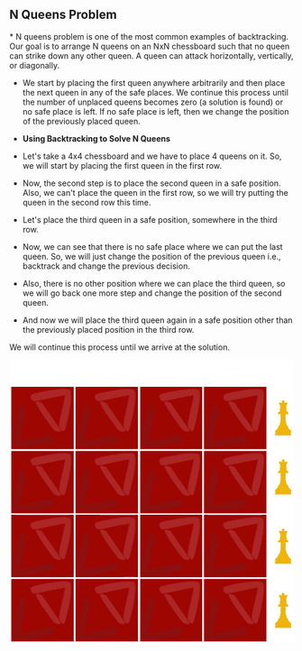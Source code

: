 <h2>N Queens Problem</h2>
* N queens problem is one of the most common examples of backtracking. Our goal is to arrange N queens on an NxN chessboard such that no queen can strike down any other queen. A queen can attack horizontally, vertically, or diagonally.

* We start by placing the first queen anywhere arbitrarily and then place the next queen in any of the safe places. We continue this process until the number of unplaced queens becomes zero (a solution is found) or no safe place is left. If no safe place is left, then we change the position of the previously placed queen.

* **Using Backtracking to Solve N Queens**
* Let's take a 4x4 chessboard and we have to place 4 queens on it. So, we will start by placing the first queen in the first row.


* Now, the second step is to place the second queen in a safe position. Also, we can't place the queen in the first row, so we will try putting the queen in the second row this time.


* Let's place the third queen in a safe position, somewhere in the third row.


* Now, we can see that there is no safe place where we can put the last queen. So, we will just change the position of the previous queen i.e., backtrack and change the previous decision.


* Also, there is no other position where we can place the third queen, so we will go back one more step and change the position of the second queen.


* And now we will place the third queen again in a safe position other than the previously placed position in the third row.


We will continue this process until we arrive at the solution.

![Solution to N-Queen Problem](./nQueen.gif)